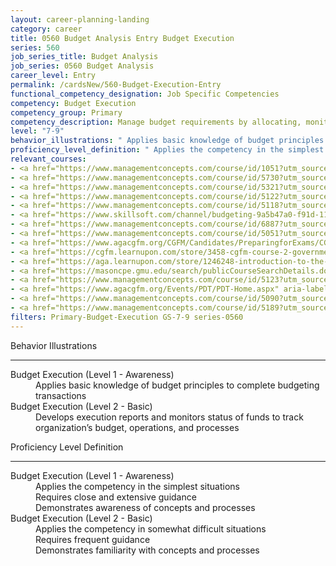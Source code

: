 ```yaml
---
layout: career-planning-landing
category: career
title: 0560 Budget Analysis Entry Budget Execution
series: 560
job_series_title: Budget Analysis
job_series: 0560 Budget Analysis
career_level: Entry
permalink: /cardsNew/560-Budget-Execution-Entry
functional_competency_designation: Job Specific Competencies
competency: Budget Execution
competency_group: Primary
competency_description: Manage budget requirements by allocating, monitoring, and analyzing budgets in compliance with statutory/regulatory guidance.
level: "7-9"
behavior_illustrations: " Applies basic knowledge of budget principles to complete budgeting transactions ?  Develops execution reports and monitors status of funds to track organization’s budget, operations, and processes"
proficiency_level_definition: " Applies the competency in the simplest situations  Requires close and extensive guidance  Demonstrates awareness of concepts and processes ?  Applies the competency in somewhat difficult situations  Requires frequent guidance  Demonstrates familiarity with concepts and processes"
relevant_courses: 
- <a href="https://www.managementconcepts.com/course/id/1051?utm_source=CFOportal&utm_medium=listing&utm_campaign=CFOTTEP&utm_id=23FM" aria-label="Appropriations Law for Contracting Professionals - https://www.managementconcepts.com/course/id/1051?utm_source=CFOportal&utm_medium=listing&utm_campaign=CFOTTEP&utm_id=23FM">Appropriations Law for Contracting Professionals</a>, Management Concepts
- <a href="https://www.managementconcepts.com/course/id/5730?utm_source=CFOportal&utm_medium=listing&utm_campaign=CFOTTEP&utm_id=23FM" aria-label="Army PPBES Workshop - https://www.managementconcepts.com/course/id/5730?utm_source=CFOportal&utm_medium=listing&utm_campaign=CFOTTEP&utm_id=23FM">Army PPBES Workshop</a>, Management Concepts
- <a href="https://www.managementconcepts.com/course/id/5321?utm_source=CFOportal&utm_medium=listing&utm_campaign=CFOTTEP&utm_id=23FM" aria-label="Budget Analyst's Essential Guide to Formulation, Justification, and Execution - https://www.managementconcepts.com/course/id/5321?utm_source=CFOportal&utm_medium=listing&utm_campaign=CFOTTEP&utm_id=23FM">Budget Analyst's Essential Guide to Formulation, Justification, and Execution</a>, Management Concepts
- <a href="https://www.managementconcepts.com/course/id/5122?utm_source=CFOportal&utm_medium=listing&utm_campaign=CFOTTEP&utm_id=23FM" aria-label="Budget Execution - https://www.managementconcepts.com/course/id/5122?utm_source=CFOportal&utm_medium=listing&utm_campaign=CFOTTEP&utm_id=23FM">Budget Execution</a>, Management Concepts
- <a href="https://www.managementconcepts.com/course/id/5118?utm_source=CFOportal&utm_medium=listing&utm_campaign=CFOTTEP&utm_id=23FM" aria-label="Budget Formulation - https://www.managementconcepts.com/course/id/5118?utm_source=CFOportal&utm_medium=listing&utm_campaign=CFOTTEP&utm_id=23FM">Budget Formulation</a>, Management Concepts
- <a href="https://www.skillsoft.com/channel/budgeting-9a5b47a0-f91d-11e6-aad2-6b3c03be7fe8?cta=feds" aria-label="Budgeting Channel - https://www.skillsoft.com/channel/budgeting-9a5b47a0-f91d-11e6-aad2-6b3c03be7fe8?cta=feds">Budgeting Channel</a>, Skillsoft
- <a href="https://www.managementconcepts.com/course/id/6887?utm_source=CFOportal&utm_medium=listing&utm_campaign=CFOTTEP&utm_id=23FM" aria-label="FPM 233 - Applications in Business, Cost & Financial Management - https://www.managementconcepts.com/course/id/6887?utm_source=CFOportal&utm_medium=listing&utm_campaign=CFOTTEP&utm_id=23FM">FPM 233 - Applications in Business, Cost & Financial Management</a>, Management Concepts
- <a href="https://www.managementconcepts.com/course/id/5051?utm_source=CFOportal&utm_medium=listing&utm_campaign=CFOTTEP&utm_id=23FM" aria-label="Federal Financial Management Overview - https://www.managementconcepts.com/course/id/5051?utm_source=CFOportal&utm_medium=listing&utm_campaign=CFOTTEP&utm_id=23FM">Federal Financial Management Overview</a>, Management Concepts
- <a href="https://www.agacgfm.org/CGFM/Candidates/PreparingforExams/CGFMVirtualCourses.aspx" aria-label="Governmental Accounting, Financial Reporting and Budgeting (live, virtual) - https://www.agacgfm.org/CGFM/Candidates/PreparingforExams/CGFMVirtualCourses.aspx">Governmental Accounting, Financial Reporting and Budgeting (live, virtual)</a>, AGA
- <a href="https://cgfm.learnupon.com/store/3458-cgfm-course-2-governmental-accounting-financial-reporting-and-budgeting-sections-i-iii-bundle?is_bundle=1" aria-label="Governmental Accounting, Financial Reporting and Budgeting (online, self-paced) - https://cgfm.learnupon.com/store/3458-cgfm-course-2-governmental-accounting-financial-reporting-and-budgeting-sections-i-iii-bundle?is_bundle=1">Governmental Accounting, Financial Reporting and Budgeting (online, self-paced)</a>, AGA
- <a href="https://aga.learnupon.com/store/1246248-introduction-to-the-federal-budget-course-1-2" aria-label="Introduction to the Federal Budget (1.2) - https://aga.learnupon.com/store/1246248-introduction-to-the-federal-budget-course-1-2">Introduction to the Federal Budget (1.2)</a>, AGA
- <a href="https://masoncpe.gmu.edu/search/publicCourseSearchDetails.do?method=load&courseId=2417775" aria-label="PEBU 0311 Managerial and Cost Accounting - https://masoncpe.gmu.edu/search/publicCourseSearchDetails.do?method=load&courseId=2417775">PEBU 0311 Managerial and Cost Accounting</a>, George Mason University
- <a href="https://www.managementconcepts.com/course/id/5123?utm_source=CFOportal&utm_medium=listing&utm_campaign=CFOTTEP&utm_id=23FM" aria-label="PPBE Workshop&#58; Defense Planning, Programming, Budgeting, and Execution - https://www.managementconcepts.com/course/id/5123?utm_source=CFOportal&utm_medium=listing&utm_campaign=CFOTTEP&utm_id=23FM">PPBE Workshop&#58; Defense Planning, Programming, Budgeting, and Execution</a>, Management Concepts
- <a href="https://www.agacgfm.org/Events/PDT/PDT-Home.aspx" aria-label="Professional Development Training (PDT) - multi-competency training - https://www.agacgfm.org/Events/PDT/PDT-Home.aspx">Professional Development Training (PDT) - multi-competency training</a>, AGA
- <a href="https://www.managementconcepts.com/course/id/5090?utm_source=CFOportal&utm_medium=listing&utm_campaign=CFOTTEP&utm_id=23FM" aria-label="The Federal Budget Process - https://www.managementconcepts.com/course/id/5090?utm_source=CFOportal&utm_medium=listing&utm_campaign=CFOTTEP&utm_id=23FM">The Federal Budget Process</a>, Management Concepts
- <a href="https://www.managementconcepts.com/course/id/5189?utm_source=CFOportal&utm_medium=listing&utm_campaign=CFOTTEP&utm_id=23FM" aria-label="The Legislative Process&#58; Working with Congress - https://www.managementconcepts.com/course/id/5189?utm_source=CFOportal&utm_medium=listing&utm_campaign=CFOTTEP&utm_id=23FM">The Legislative Process&#58; Working with Congress</a>, Management Concepts
filters: Primary-Budget-Execution GS-7-9 series-0560
---
```


<div class="desktop:grid-col-6 margin-y-3">
  <div class="border-top-2 bg-white padding-3 shadow-5 height-full members-hover border-1px button-border border-top-blue radius-lg">
    <p class="text-bold label-color font-size-21">Behavior Illustrations</p>
    <hr class="hr-green"/>
    <dl class="text-base card-content-color"><dt>Budget Execution (Level 1 - Awareness)</dt><dd>Applies basic knowledge of budget principles to complete budgeting transactions</dd><dt>Budget Execution (Level 2 - Basic)</dt><dd>Develops execution reports and monitors status of funds to track organization’s budget, operations, and processes</dd></dl>
  </div>
</div>
<div class="desktop:grid-col-6 margin-y-3">
  <div class="border-top-2 bg-white padding-3 shadow-5 height-full members-hover border-1px button-border border-top-blue radius-lg">
    <p class="text-bold label-color font-size-21">Proficiency Level Definition</p>
     <hr class="hr-green"/>
    <dl class="text-base card-content-color"><dt>Budget Execution (Level 1 - Awareness)</dt><dd>Applies the competency in the simplest situations </dd><dd>Requires close and extensive guidance </dd><dd>Demonstrates awareness of concepts and processes</dd><dt>Budget Execution (Level 2 - Basic)</dt><dd>Applies the competency in somewhat difficult situations </dd><dd>Requires frequent guidance </dd><dd>Demonstrates familiarity with concepts and processes</dd></dl>
  </div>
</div>